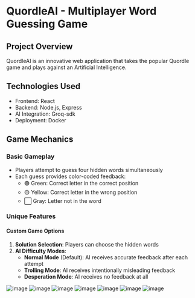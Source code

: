 # QuordleAI - Multiplayer Word Guessing Game

## Project Overview

QuordleAI is an innovative web application that takes the popular Quordle game and plays against an Artificial Intelligence.

## Technologies Used

- Frontend: React
- Backend: Node.js, Express
- AI Integration: Groq-sdk
- Deployment: Docker

## Game Mechanics

### Basic Gameplay
- Players attempt to guess four hidden words simultaneously
- Each guess provides color-coded feedback:
  - 🟢 Green: Correct letter in the correct position
  - 🟡 Yellow: Correct letter in the wrong position
  - ⬜ Gray: Letter not in the word

### Unique Features

#### Custom Game Options
1. **Solution Selection**: Players can choose the hidden words
2. **AI Difficulty Modes**:
   - **Normal Mode** (Default): AI receives accurate feedback after each attempt
   - **Trolling Mode**: AI receives intentionally misleading feedback
   - **Desperation Mode**: AI receives no feedback at all
  

![image](https://github.com/user-attachments/assets/efaae2fd-a974-40ba-a223-e0bd6a6dc174)
![image](https://github.com/user-attachments/assets/004a1793-e562-46d5-a99a-6f31c8a18873)
![image](https://github.com/user-attachments/assets/99737b64-4085-4e86-841b-1d758855200e)
![image](https://github.com/user-attachments/assets/8caf0b62-013c-4ceb-9951-10a382de2d29)
![image](https://github.com/user-attachments/assets/fe5ac697-1aca-452e-bad3-127b0e13bf20)
![image](https://github.com/user-attachments/assets/1fb1cdf0-5902-4852-986d-2b5ba8f31cfe)
![image](https://github.com/user-attachments/assets/7546cc77-4b2f-4db5-b3bc-380db1c6cf87)

